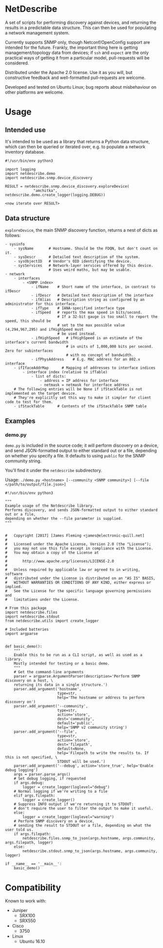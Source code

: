 NetDescribe
============

A set of scripts for performing discovery against devices, and returning the results in a predictable data structure.
This can then be used for populating a network management system.

Currently supports SNMP only, though Netconf/OpenConfig support are intended for the future. Frankly, the important thing here is getting management/topology data from devices; if `ssh` and `expect` are the only practical ways of getting it from a particular model, pull-requests will be considered.

Distributed under the Apache 2.0 license. Use it as you will, but constructive feedback and well-formatted pull-requests are welcome.

Developed and tested on Ubuntu Linux; bug reports about misbehaviour on other platforms are welcome.


# Usage

## Intended use

It's intended to be used as a library that returns a Python data structure, which can then be queried or iterated over, e.g. to populate a network inventory database.
```
#!/usr/bin/env python3

import logging
import netdescribe.demo
import netdescribe.snmp.device_discovery

RESULT = netdescribe.snmp.device_discovery.exploreDevice(
             "amchitka", netdescribe.demo.create_logger(logging.DEBUG))

<now iterate over RESULT>
```

## Data structure

`exploreDevice`, the main SNMP discovery function, returns a nest of dicts as follows:

```
- sysinfo
    - sysName       # Hostname. Should be the FDQN, but don't count on it.
    - sysDescr      # Detailed text description of the system.
    - sysObjectID   # Vendor's OID identifying the device.
    - sysServices   # Network-layer services offered by this device.
                    # Uses weird maths, but may be usable.
- network
    - interfaces
        - <SNMP index>
            - ifName    # Short name of the interface, in contrast to ifDescr
            - ifDescr   # Detailed text description of the interface
            - ifAlias   # Description string as configured by an administrator for this interface.
            - ifType    # IANA-specified interface type
            - ifSpeed   # reports the max speed in bits/second.
                        # If a 32-bit gauge is too small to report the speed, this should be
                        # set to the max possible value (4,294,967,295) and ifHighSpeed must
                        # be used instead.
            - ifHighSpeed   # ifHighSpeed is an estimate of the interface's current bandwidth
                            # in units of 1,000,000 bits per second. Zero for subinterfaces
                            # with no concept of bandwidth.
            - ifPhysAddress    # E.g. MAC address for an 802.x interface
    - ifIfaceAddrMap      # Mapping of addresses to interface indices
        - interface index (relative to ifTable)
            - list of dicts:
                - address = IP address for interface
                - netmask = netmask for interface address
    # The following entries will be None if ifStackTable is not implemented on the target device.
    # They're explicitly set this way to make it simpler for client code to test for them.
    - ifStackTable      # Contents of the ifStackTable SNMP table
```


## Examples

### demo.py

`demo.py` is included in the source code; it will perform discovery on a device, and send JSON-formatted output to either standard out or a file, depending on whether you specify a file. It defaults to using `public` for the SNMP community string.

You'll find it under the `netdescribe` subdirectory.

Usage:
`./demo.py <hostname> [--community <SNMP community>] [--file </path/to/output/file.json>]`

```
#!/usr/bin/env python3

"""
Example usage of the Netdescribe library.
Performs discovery, and sends JSON-formatted output to either standard out or a file,
depending on whether the --file parameter is supplied.
"""


#   Copyright [2017] [James Fleming <james@electronic-quill.net]
#
#   Licensed under the Apache License, Version 2.0 (the "License");
#   you may not use this file except in compliance with the License.
#   You may obtain a copy of the License at
#
#       http://www.apache.org/licenses/LICENSE-2.0
#
#   Unless required by applicable law or agreed to in writing, software
#   distributed under the License is distributed on an "AS IS" BASIS,
#   WITHOUT WARRANTIES OR CONDITIONS OF ANY KIND, either express or implied.
#   See the License for the specific language governing permissions and
#   limitations under the License.

# From this package
import netdescribe.files
import netdescribe.stdout
from netdescribe.utils import create_logger

# Included batteries
import argparse


def basic_demo():
    """
    Enable this to be run as a CLI script, as well as used as a library.
    Mostly intended for testing or a basic demo.
    """
    # Get the command-line arguments
    parser = argparse.ArgumentParser(description='Perform SNMP discovery on a host, \
    returning its data in a single structure.')
    parser.add_argument('hostname',
                        type=str,
                        help='The hostname or address to perform discovery on')
    parser.add_argument('--community',
                        type=str,
                        action='store',
                        dest='community',
                        default='public',
                        help='SNMP v2 community string')
    parser.add_argument('--file',
                        type=str,
                        action='store',
                        dest='filepath',
                        default=None,
                        help='Filepath to write the results to. If this is not specified, \
                        STDOUT will be used.')
    parser.add_argument('--debug', action='store_true', help='Enable debug logging')
    args = parser.parse_args()
    # Set debug logging, if requested
    if args.debug:
        logger = create_logger(loglevel="debug")
    # Normal logging if we're writing to a file
    elif args.filepath:
        logger = create_logger()
    # Suppress INFO output if we're returning it to STDOUT:
    # don't require the user to filter the output to make it useful.
    else:
        logger = create_logger(loglevel="warning")
    # Perform SNMP discovery on a device,
    # sending the result to STDOUT or a file, depending on what the user told us.
    if args.filepath:
        netdescribe.files.snmp_to_json(args.hostname, args.community, args.filepath, logger)
    else:
        netdescribe.stdout.snmp_to_json(args.hostname, args.community, logger)

if __name__ == '__main__':
    basic_demo()
```


# Compatibility

Known to work with:
- Juniper
    - SRX100
    - SRX550
- Cisco
    - 3750
- Linux
    - Ubuntu 16.10
